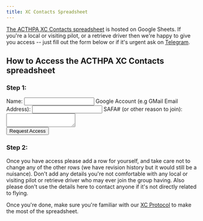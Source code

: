 ```yaml
---
title: XC Contacts Spreadsheet
---
```


[The ACTHPA XC Contacts spreadsheet](https://docs.google.com/spreadsheets/d/14CrqvgL1gPR4KqPDc7RtQ6uvGjS-0vYJYAdrHMAz37E/edit#gid=0) is hosted on Google Sheets.
If you're a local or visiting pilot, or a retrieve driver then we're happy to give you access -- just fill out the form below or if it's urgent ask on [Telegram](../telegram).

## How to Access the ACTHPA XC Contacts spreadsheet

### Step 1:

<form
  action="https://formspree.io/f/mjvzwlge"
  method="POST"
 class="form-group">
  <label for="name">
    Name:
  </label>
    <input type="text" name="name" id="name" class="form-control" required>
  <label for="google">
    Google Account (e.g GMail Email Address):
  </label>
    <input type="text" name="google" id="google" class="form-control" required>
  <label for="safa">
    SAFA# (or other reason to join):</label>
  <textarea id="safa" name="safa" class="form-control" required></textarea>
  <br />
  <button type="submit" class="btn-control btn-primary">Request Access</button>
</form>

### Step 2:

Once you have access please add a row for yourself, and take care not to change any of the other rows (we have revision history but it would still be a nuisance).
Don't add any details you're not comfortable with any local or visiting pilot or retrieve driver who may ever join the group having.
Also please don't use the details here to contact anyone if it's not directly related to flying.

Once you're done, make sure you're familiar with our [XC Protocol](../xc-protocol) to make the most of the spreadsheet.
